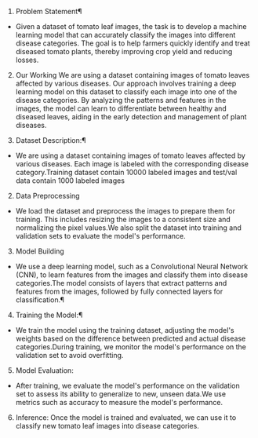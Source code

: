 1. Problem Statement¶
- Given a dataset of tomato leaf images, the task is to develop a machine learning model that can accurately classify the images into different disease categories. The goal is to help farmers quickly identify and treat diseased tomato plants, thereby improving crop yield and reducing losses.
2. Our Working
We are using a dataset containing images of tomato leaves affected by various diseases. Our approach involves training a deep learning model on this dataset to classify each image into one of the disease categories. By analyzing the patterns and features in the images, the model can learn to differentiate between healthy and diseased leaves, aiding in the early detection and management of plant diseases.

1. Dataset Description:¶
- We are using a dataset containing images of tomato leaves affected by various diseases. Each image is labeled with the corresponding disease category.Training dataset contain 10000 labeled images and test/val data contain 1000 labeled images
2. Data Preprocessing
- We load the dataset and preprocess the images to prepare them for training. This includes resizing the images to a consistent size and normalizing the pixel values.We also split the dataset into training and validation sets to evaluate the model's performance.
3. Model Building
- We use a deep learning model, such as a Convolutional Neural Network (CNN), to learn features from the images and classify them into disease categories.The model consists of layers that extract patterns and features from the images, followed by fully connected layers for classification.¶

4. Training the Model:¶
- We train the model using the training dataset, adjusting the model's weights based on the difference between predicted and actual disease categories.During training, we monitor the model's performance on the validation set to avoid overfitting.
5. Model Evaluation:
- After training, we evaluate the model's performance on the validation set to assess its ability to generalize to new, unseen data.We use metrics such as accuracy to measure the model's performance.
6. Inference:
Once the model is trained and evaluated, we can use it to classify new tomato leaf images into disease categories.
